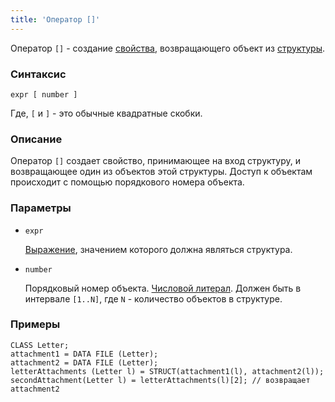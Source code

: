 ```yaml
---
title: 'Оператор []'
---
```


Оператор `[]` - создание [свойства](Properties.md), возвращающего объект из [структуры](Structure_operations_STRUCT_.md).

### Синтаксис

    expr [ number ]

Где, `[` и `]` - это обычные квадратные скобки.

### Описание

Оператор `[]` создает свойство, принимающее на вход структуру, и возвращающее один из объектов этой структуры. Доступ к объектам происходит с помощью порядкового номера объекта. 

### Параметры

- `expr`

    [Выражение](Expression.md), значением которого должна являться структура.

- `number`

    Порядковый номер объекта. [Числовой литерал](Literals.md#intliteral-broken). Должен быть в интервале `[1..N]`, где `N` - количество объектов в структуре.

### Примеры

```lsf
CLASS Letter;
attachment1 = DATA FILE (Letter);
attachment2 = DATA FILE (Letter);
letterAttachments (Letter l) = STRUCT(attachment1(l), attachment2(l));
secondAttachment(Letter l) = letterAttachments(l)[2]; // возвращает attachment2
```
